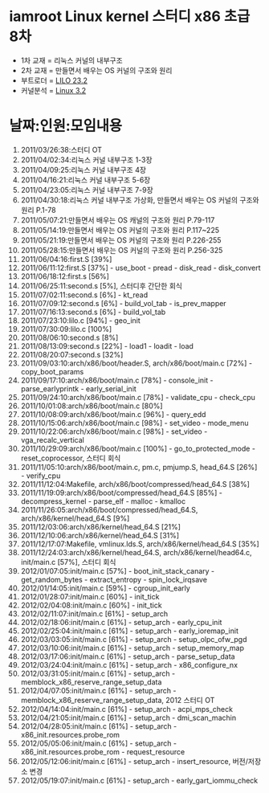 iamroot Linux kernel 스터디 x86 초급 8차
========================================
* 1차 교재 = 리눅스 커널의 내부구조
* 2차 교재 = 만들면서 배우는 OS 커널의 구조와 원리
* 부트로더 = [LILO 23.2](http://code.google.com/p/linx86study8-lilo232)
* 커널분석 = [Linux 3.2](https://github.com/x86-8/linux-3.2.git)

날짜:인원:모임내용
==================
1. 2011/03/26:38:스터디 OT
2. 2011/04/02:34:리눅스 커널 내부구조 1-3장
3. 2011/04/09:25:리눅스 커널 내부구조 4장
4. 2011/04/16:21:리눅스 커널 내부구조 5-6장
5. 2011/04/23:05:리눅스 커널 내부구조 7-9장
6. 2011/04/30:18:리눅스 커널 내부구조 가상화, 만들면서 배우는 OS 커널의 구조와 원리 P.1-78
7. 2011/05/07:21:만들면서 배우는 OS 캐널의 구조와 원리 P.79-117
8. 2011/05/14:19:만들면서 배우는 OS 커널의 구조와 원리 P.117~225
9. 2011/05/21:19:만들면서 배우는 OS 커널의 구조와 원리 P.226-255
10. 2011/05/28:15:만들면서 배우는 OS 커널의 구조와 원리 P.256-325
11. 2011/06/04:16:first.S [39%]
12. 2011/06/11:12:first.S [37%] - use_boot - pread - disk_read - disk_convert
13. 2011/06/18:12:first.s [56%]
14. 2011/06/25:11:second.s [5%], 스터디후 간단한 회식
15. 2011/07/02:11:second.s [6%] - kt_read
16. 2011/07/09:12:second.s [6%] - build_vol_tab - is_prev_mapper
17. 2011/07/16:13:second.s [6%] - build_vol_tab
18. 2011/07/23:10:lilo.c [94%] - geo_init
19. 2011/07/30:09:lilo.c [100%]
20. 2011/08/06:10:second.s [8%]
21. 2011/08/13:09:second.s [22%] - load1 - loadit - load
22. 2011/08/20:07:second.s [32%]
23. 2011/09/03:10:arch/x86/boot/header.S, arch/x86/boot/main.c [72%] - copy_boot_params
24. 2011/09/17:10:arch/x86/boot/main.c [78%] - console_init - parse_earlyprintk - early_serial_init
25. 2011/09/24:10:arch/x86/boot/main.c [78%] - validate_cpu - check_cpu
26. 2011/10/01:08:arch/x86/boot/main.c [80%]
27. 2011/10/08:09:arch/x86/boot/main.c [96%] - query_edd
28. 2011/10/15:06:arch/x86/boot/main.c [98%] - set_video - mode_menu
29. 2011/10/22:06:arch/x86/boot/main.c [98%] - set_video - vga_recalc_vertical
30. 2011/10/29:09:arch/x86/boot/main.c [100%] - go_to_protected_mode - reset_coprocessor, 스터디 회식
31. 2011/11/05:10:arch/x86/boot/main.c, pm.c, pmjump.S, head_64.S [26%] - verify_cpu
32. 2011/11/12:04:Makefile, arch/x86/boot/compressed/head_64.S [38%]
33. 2011/11/19:09:arch/x86/boot/compressed/head_64.S [85%] - decompress_kernel - parse_elf - malloc - kmalloc
34. 2011/11/26:05:arch/x86/boot/compressed/head_64.S, arch/x86/kernel/head_64.S [9%]
35. 2011/12/03:06:arch/x86/kernel/head_64.S [21%]
36. 2011/12/10:06:arch/x86/kernel/head_64.S [31%]
37. 2011/12/17:07:Makefile, vmlinux.lds.S, arch/x86/kernel/head_64.S [35%]
38. 2011/12/24:03:arch/x86/kernel/head_64.S, arch/x86/kernel/head64.c, init/main.c [57%], 스터디 회식
39. 2012/01/07:05:init/main.c [57%] - boot_init_stack_canary - get_random_bytes - extract_entropy - spin_lock_irqsave
40. 2012/01/14:05:init/main.c [59%] - cgroup_init_early
41. 2012/01/28:07:init/main.c [60%] - init_tick
42. 2012/02/04:08:init/main.c [60%] - init_tick
43. 2012/02/11:07:init/main.c [61%] - setup_arch
44. 2012/02/18:06:init/main.c [61%] - setup_arch - early_cpu_init
45. 2012/02/25:04:init/main.c [61%] - setup_arch - early_ioremap_init
46. 2012/03/03:05:init/main.c [61%] - setup_arch - setup_olpc_ofw_pgd
47. 2012/03/10:06:init/main.c [61%] - setup_arch - setup_memory_map
48. 2012/03/17:06:init/main.c [61%] - setup_arch - parse_setup_data
49. 2012/03/24:04:init/main.c [61%] - setup_arch - x86_configure_nx
50. 2012/03/31:05:init/main.c [61%] - setup_arch - memblock_x86_reserve_range_setup_data
51. 2012/04/07:05:init/main.c [61%] - setup_arch - memblock_x86_reserve_range_setup_data, 2012 스터디 OT
52. 2012/04/14:04:init/main.c [61%] - setup_arch - acpi_mps_check
53. 2012/04/21:05:init/main.c [61%] - setup_arch - dmi_scan_machin
54. 2012/04/28:05:init/main.c [61%] - setup_arch - x86_init.resources.probe_rom
55. 2012/05/05:06:init/main.c [61%] - setup_arch - x86_init.resources.probe_rom - request_resource
56. 2012/05/12:06:init/main.c [61%] - setup_arch - insert_resource, 버전/저장소 변경
57. 2012/05/19:07:init/main.c [61%] - setup_arch - early_gart_iommu_check
